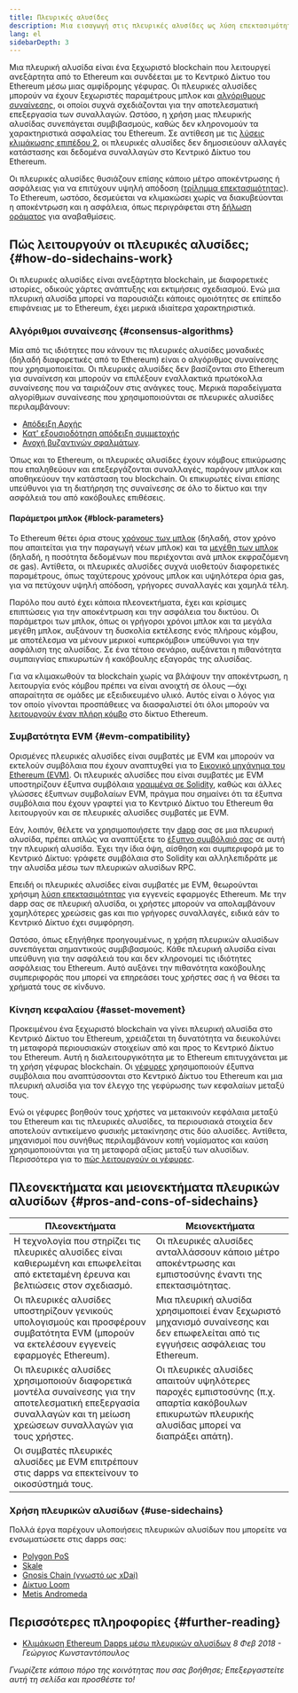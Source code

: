 ```yaml
---
title: Πλευρικές αλυσίδες
description: Μια εισαγωγή στις πλευρικές αλυσίδες ως λύση επεκτασιμότητας που χρησιμοποιείται επί του παρόντος από την κοινότητα του Ethereum.
lang: el
sidebarDepth: 3
---
```


Μια πλευρική αλυσίδα είναι ένα ξεχωριστό blockchain που λειτουργεί ανεξάρτητα από το Ethereum και συνδέεται με το Κεντρικό Δίκτυο του Ethereum μέσω μιας αμφίδρομης γέφυρας. Οι πλευρικές αλυσίδες μπορούν να έχουν ξεχωριστές παραμέτρους μπλοκ και [αλγόριθμους συναίνεσης](/developers/docs/consensus-mechanisms/), οι οποίοι συχνά σχεδιάζονται για την αποτελεσματική επεξεργασία των συναλλαγών. Ωστόσο, η χρήση μιας πλευρικής αλυσίδας συνεπάγεται συμβιβασμούς, καθώς δεν κληρονομούν τα χαρακτηριστικά ασφαλείας του Ethereum. Σε αντίθεση με τις [λύσεις κλιμάκωσης επιπέδου 2](/layer-2/), οι πλευρικές αλυσίδες δεν δημοσιεύουν αλλαγές κατάστασης και δεδομένα συναλλαγών στο Κεντρικό Δίκτυο του Ethereum.

Οι πλευρικές αλυσίδες θυσιάζουν επίσης κάποιο μέτρο αποκέντρωσης ή ασφάλειας για να επιτύχουν υψηλή απόδοση ([τρίλημμα επεκτασιμότητας](https://vitalik.eth.limo/general/2021/05/23/scaling.html)). Το Ethereum, ωστόσο, δεσμεύεται να κλιμακώσει χωρίς να διακυβεύονται η αποκέντρωση και η ασφάλεια, όπως περιγράφεται στη [δήλωση οράματος](/roadmap/vision/) για αναβαθμίσεις.

## Πώς λειτουργούν οι πλευρικές αλυσίδες; {#how-do-sidechains-work}

Οι πλευρικές αλυσίδες είναι ανεξάρτητα blockchain, με διαφορετικές ιστορίες, οδικούς χάρτες ανάπτυξης και εκτιμήσεις σχεδιασμού. Ενώ μια πλευρική αλυσίδα μπορεί να παρουσιάζει κάποιες ομοιότητες σε επίπεδο επιφάνειας με το Ethereum, έχει μερικά ιδιαίτερα χαρακτηριστικά.

### Αλγόριθμοι συναίνεσης {#consensus-algorithms}

Μία από τις ιδιότητες που κάνουν τις πλευρικές αλυσίδες μοναδικές (δηλαδή διαφορετικές από το Ethereum) είναι ο αλγόριθμος συναίνεσης που χρησιμοποιείται. Οι πλευρικές αλυσίδες δεν βασίζονται στο Ethereum για συναίνεση και μπορούν να επιλέξουν εναλλακτικά πρωτόκολλα συναίνεσης που να ταιριάζουν στις ανάγκες τους. Μερικά παραδείγματα αλγορίθμων συναίνεσης που χρησιμοποιούνται σε πλευρικές αλυσίδες περιλαμβάνουν:

- [Απόδειξη Αρχής](/developers/docs/consensus-mechanisms/poa/)
- [Κατ' εξουσιοδότηση απόδειξη συμμετοχής](https://en.bitcoin.it/wiki/Delegated_proof_of_stake)
- [Ανοχή βυζαντινών σφαλμάτων](https://decrypt.co/resources/byzantine-fault-tolerance-what-is-it-explained).

Όπως και το Ethereum, οι πλευρικές αλυσίδες έχουν κόμβους επικύρωσης που επαληθεύουν και επεξεργάζονται συναλλαγές, παράγουν μπλοκ και αποθηκεύουν την κατάσταση του blockchain. Οι επικυρωτές είναι επίσης υπεύθυνοι για τη διατήρηση της συναίνεσης σε όλο το δίκτυο και την ασφάλειά του από κακόβουλες επιθέσεις.

#### Παράμετροι μπλοκ {#block-parameters}

Το Ethereum θέτει όρια στους [χρόνους των μπλοκ](/developers/docs/blocks/#block-time) (δηλαδή, στον χρόνο που απαιτείται για την παραγωγή νέων μπλοκ) και τα [μεγέθη των μπλοκ](/developers/docs/blocks/#block-size) (δηλαδή, η ποσότητα δεδομένων που περιέχονται ανά μπλοκ εκφραζόμενη σε gas). Αντίθετα, οι πλευρικές αλυσίδες συχνά υιοθετούν διαφορετικές παραμέτρους, όπως ταχύτερους χρόνους μπλοκ και υψηλότερα όρια gas, για να πετύχουν υψηλή απόδοση, γρήγορες συναλλαγές και χαμηλά τέλη.

Παρόλο που αυτό έχει κάποια πλεονεκτήματα, έχει και κρίσιμες επιπτώσεις για την αποκέντρωση και την ασφάλεια του δικτύου. Οι παράμετροι των μπλοκ, όπως οι γρήγοροι χρόνοι μπλοκ και τα μεγάλα μεγέθη μπλοκ, αυξάνουν τη δυσκολία εκτέλεσης ενός πλήρους κόμβου, με αποτέλεσμα να μένουν μερικοί «υπερκόμβοι» υπεύθυνοι για την ασφάλιση της αλυσίδας. Σε ένα τέτοιο σενάριο, αυξάνεται η πιθανότητα συμπαιγνίας επικυρωτών ή κακόβουλης εξαγοράς της αλυσίδας.

Για να κλιμακωθούν τα blockchain χωρίς να βλάψουν την αποκέντρωση, η λειτουργία ενός κόμβου πρέπει να είναι ανοιχτή σε όλους —όχι απαραίτητα σε ομάδες με εξειδικευμένο υλικό. Αυτός είναι ο λόγος για τον οποίο γίνονται προσπάθειες να διασφαλιστεί ότι όλοι μπορούν να [λειτουργούν έναν πλήρη κόμβο](/developers/docs/nodes-and-clients/#why-should-i-run-an-ethereum-node) στο δίκτυο Ethereum.

### Συμβατότητα EVM {#evm-compatibility}

Ορισμένες πλευρικές αλυσίδες είναι συμβατές με EVM και μπορούν να εκτελούν συμβόλαια που έχουν αναπτυχθεί για το [Εικονικό μηχάνημα του Ethereum (EVM)](/developers/docs/evm/). Οι πλευρικές αλυσίδες που είναι συμβατές με EVM υποστηρίζουν έξυπνα συμβόλαια [γραμμένα σε Solidity](/developers/docs/smart-contracts/languages/), καθώς και άλλες γλώσσες έξυπνων συμβολαίων EVM, πράγμα που σημαίνει ότι τα έξυπνα συμβόλαια που έχουν γραφτεί για το Κεντρικό Δίκτυο του Ethereum θα λειτουργούν και σε πλευρικές αλυσίδες συμβατές με EVM.

Εάν, λοιπόν, θέλετε να χρησιμοποιήσετε την [dapp](/developers/docs/dapps/) σας σε μια πλευρική αλυσίδα, πρέπει απλώς να αναπτύξετε το [έξυπνο συμβόλαιό σας](/developers/docs/smart-contracts/) σε αυτή την πλευρική αλυσίδα. Έχει την ίδια όψη, αίσθηση και συμπεριφορά με το Κεντρικό Δίκτυο: γράφετε συμβόλαια στο Solidity και αλληλεπιδράτε με την αλυσίδα μέσω των πλευρικών αλυσίδων RPC.

Επειδή οι πλευρικές αλυσίδες είναι συμβατές με EVM, θεωρούνται χρήσιμη [λύση επεκτασιμότητας](/developers/docs/scaling/) για εγγενείς εφαρμογές Ethereum. Με την dapp σας σε πλευρική αλυσίδα, οι χρήστες μπορούν να απολαμβάνουν χαμηλότερες χρεώσεις gas και πιο γρήγορες συναλλαγές, ειδικά εάν το Κεντρικό Δίκτυο έχει συμφόρηση.

Ωστόσο, όπως εξηγήθηκε προηγουμένως, η χρήση πλευρικών αλυσίδων συνεπάγεται σημαντικούς συμβιβασμούς. Κάθε πλευρική αλυσίδα είναι υπεύθυνη για την ασφάλειά του και δεν κληρονομεί τις ιδιότητες ασφάλειας του Ethereum. Αυτό αυξάνει την πιθανότητα κακόβουλης συμπεριφοράς που μπορεί να επηρεάσει τους χρήστες σας ή να θέσει τα χρήματά τους σε κίνδυνο.

### Κίνηση κεφαλαίου {#asset-movement}

Προκειμένου ένα ξεχωριστό blockchain να γίνει πλευρική αλυσίδα στο Κεντρικό Δίκτυο του Ethereum, χρειάζεται τη δυνατότητα να διευκολύνει τη μεταφορά περιουσιακών στοιχείων από και προς το Κεντρικό Δίκτυο του Ethereum. Αυτή η διαλειτουργικότητα με το Ethereum επιτυγχάνεται με τη χρήση γέφυρας blockchain. Οι [γέφυρες](/bridges/) χρησιμοποιούν έξυπνα συμβόλαια που αναπτύσσονται στο Κεντρικό Δίκτυο του Ethereum και μια πλευρική αλυσίδα για τον έλεγχο της γεφύρωσης των κεφαλαίων μεταξύ τους.

Ενώ οι γέφυρες βοηθούν τους χρήστες να μετακινούν κεφάλαια μεταξύ του Ethereum και τις πλευρικές αλυσίδες, τα περιουσιακά στοιχεία δεν αποτελούν αντικείμενο φυσικής μετακίνησης στις δύο αλυσίδες. Αντίθετα, μηχανισμοί που συνήθως περιλαμβάνουν κοπή νομίσματος και καύση χρησιμοποιούνται για τη μεταφορά αξίας μεταξύ των αλυσίδων. Περισσότερα για το [πώς λειτουργούν οι γέφυρες](/developers/docs/bridges/#how-do-bridges-work).

## Πλεονεκτήματα και μειονεκτήματα πλευρικών αλυσίδων {#pros-and-cons-of-sidechains}

| Πλεονεκτήματα                                                                                                                                                        | Μειονεκτήματα                                                                                                                                     |
| -------------------------------------------------------------------------------------------------------------------------------------------------------------------- | ------------------------------------------------------------------------------------------------------------------------------------------------- |
| Η τεχνολογία που στηρίζει τις πλευρικές αλυσίδες είναι καθιερωμένη και επωφελείται από εκτεταμένη έρευνα και βελτιώσεις στον σχεδιασμό.                              | Οι πλευρικές αλυσίδες ανταλλάσσουν κάποιο μέτρο αποκέντρωσης και εμπιστοσύνης έναντι της επεκτασιμότητας.                                         |
| Οι πλευρικές αλυσίδες υποστηρίζουν γενικούς υπολογισμούς και προσφέρουν συμβατότητα EVM (μπορούν να εκτελέσουν εγγενείς εφαρμογές Ethereum).                         | Μια πλευρική αλυσίδα χρησιμοποιεί έναν ξεχωριστό μηχανισμό συναίνεσης και δεν επωφελείται από τις εγγυήσεις ασφάλειας του Ethereum.               |
| Οι πλευρικές αλυσίδες χρησιμοποιούν διαφορετικά μοντέλα συναίνεσης για την αποτελεσματική επεξεργασία συναλλαγών και τη μείωση χρεώσεων συναλλαγών για τους χρήστες. | Οι πλευρικές αλυσίδες απαιτούν υψηλότερες παροχές εμπιστοσύνης (π.χ. απαρτία κακόβουλων επικυρωτών πλευρικής αλυσίδας μπορεί να διαπράξει απάτη). |
| Οι συμβατές πλευρικές αλυσίδες με EVM επιτρέπουν στις dapps να επεκτείνουν το οικοσύστημά τους.                                                                      |                                                                                                                                                   |

### Χρήση πλευρικών αλυσίδων {#use-sidechains}

Πολλά έργα παρέχουν υλοποιήσεις πλευρικών αλυσίδων που μπορείτε να ενσωματώσετε στις dapps σας:

- [Polygon PoS](https://polygon.technology/solutions/polygon-pos)
- [Skale](https://skale.network/)
- [Gnosis Chain (γνωστό ως xDai)](https://www.gnosischain.com/)
- [Δίκτυο Loom](https://loomx.io/)
- [Metis Andromeda](https://www.metis.io/)

## Περισσότερες πληροφορίες {#further-reading}

- [Κλιμάκωση Ethereum Dapps μέσω πλευρικών αλυσίδων](https://medium.com/loom-network/dappchains-scaling-ethereum-dapps-through-sidechains-f99e51fff447) *8 Φεβ 2018 - Γεώργιος Κωνσταντόπουλος*

_Γνωρίζετε κάποιο πόρο της κοινότητας που σας βοήθησε; Επεξεργαστείτε αυτή τη σελίδα και προσθέστε το!_
